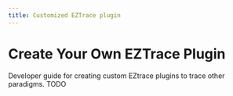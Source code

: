 ```yaml
---
title: Customized EZTrace plugin
---
```

# Create Your Own EZTrace Plugin

Developer guide for creating custom EZtrace plugins to trace other paradigms.
TODO
